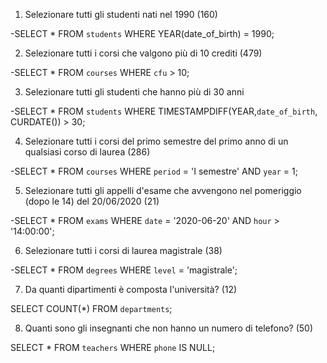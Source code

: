 
1. Selezionare tutti gli studenti nati nel 1990 (160)

-SELECT * FROM `students` WHERE YEAR(date_of_birth) = 1990;

2. Selezionare tutti i corsi che valgono più di 10 crediti (479)

-SELECT * FROM `courses` WHERE `cfu` > 10;

3. Selezionare tutti gli studenti che hanno più di 30 anni

-SELECT * FROM `students` WHERE TIMESTAMPDIFF(YEAR,`date_of_birth`, CURDATE()) > 30;

4. Selezionare tutti i corsi del primo semestre del primo anno di un qualsiasi corso di
laurea (286)

-SELECT * FROM `courses` WHERE `period` = 'I semestre' AND `year` = 1;

5. Selezionare tutti gli appelli d'esame che avvengono nel pomeriggio (dopo le 14) del
20/06/2020 (21)

-SELECT * FROM `exams` WHERE `date` = '2020-06-20' AND `hour` > '14:00:00';

6. Selezionare tutti i corsi di laurea magistrale (38)

-SELECT * FROM `degrees` WHERE `level` = 'magistrale';

7. Da quanti dipartimenti è composta l'università? (12)

SELECT COUNT(*) FROM `departments`;

8. Quanti sono gli insegnanti che non hanno un numero di telefono? (50)

SELECT * FROM `teachers` WHERE `phone` IS NULL;